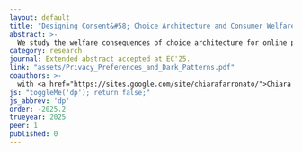 ```yaml
---
layout: default
title: "Designing Consent&#58; Choice Architecture and Consumer Welfare in Data Sharing"
abstract: >-
  We study the welfare consequences of choice architecture for online privacy using a field experiment that randomizes cookie consent banners. We study three ways in which firms or policymakers can influence choices&#58; (1) nudging users through banner design to encourage acceptance of cookie tracking; (2) setting defaults when users dismiss banners; and (3) implementing consent decisions at the website versus browser level. Absent design manipulation, users accept all cookies more than half of the time. Placing cookie options behind extra clicks strongly influences choices, shifting users toward more easily accessible alternatives. Many users dismiss banners without making an explicit choice, underscoring the importance of default settings. Survey evidence further reveals substantial confusion about default settings. Using a structural model, we find that among consent policies requiring site-specific decisions, consumer surplus is maximized when consent interfaces clearly display all options and default to acceptance in the absence of an explicit choice. However, the welfare gains from optimizing banner design are much smaller than those from adopting browser-level consent, which eliminates the time costs of repeated decisions.
category: research
journal: Extended abstract accepted at EC'25.
link: "assets/Privacy_Preferences_and_Dark_Patterns.pdf"
coauthors: >-
  with <a href="https://sites.google.com/site/chiarafarronato/">Chiara Farronato</a> and <a href="https://tesarylin.github.io/">Tesary Lin</a>
js: "toggleMe('dp'); return false;"
js_abbrev: 'dp'
order: -2025.2
trueyear: 2025
peer: 1
published: 0
---
```

